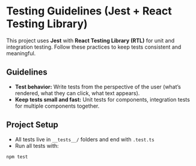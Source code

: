 # Testing Guidelines (Jest + React Testing Library)

This project uses **Jest** with **React Testing Library (RTL)** for unit and integration testing. Follow these practices to keep tests consistent and meaningful.

## Guidelines

- **Test behavior:**
  Write tests from the perspective of the user (what’s rendered, what they can click, what text appears).
- **Keep tests small and fast:**
  Unit tests for components, integration tests for multiple components together.

## Project Setup

- All tests live in `__tests__/` folders and end with `.test.ts`
- Run all tests with:

```bash
npm test
```

